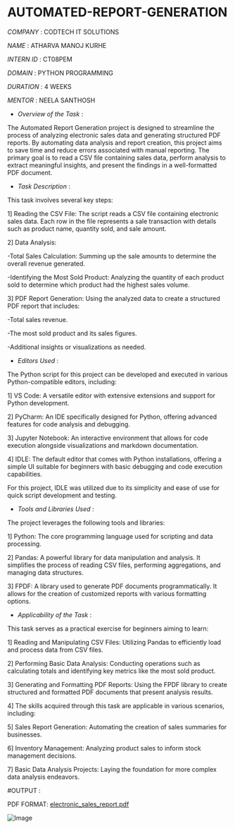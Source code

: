 # AUTOMATED-REPORT-GENERATION

*COMPANY* : CODTECH IT SOLUTIONS

*NAME* : ATHARVA MANOJ KURHE

*INTERN ID* : CT08PEM

*DOMAIN* : PYTHON PROGRAMMING

*DURATION* : 4 WEEKS

*MENTOR* : NEELA SANTHOSH

* *Overview of the Task* :

The Automated Report Generation project is designed to streamline the process of analyzing electronic sales data and generating structured PDF reports. By automating data analysis and report creation, this project aims to save time and reduce errors associated with manual reporting. The primary goal is to read a CSV file containing sales data, perform analysis to extract meaningful insights, and present the findings in a well-formatted PDF document.

* *Task Description* :
  
This task involves several key steps:

1] Reading the CSV File: The script reads a CSV file containing electronic sales data. Each row in the file represents a sale transaction with details such as product name, quantity sold, and sale amount.

2] Data Analysis:

-Total Sales Calculation: Summing up the sale amounts to determine the overall revenue generated.

-Identifying the Most Sold Product: Analyzing the quantity of each product sold to determine which product had the highest sales volume.

3] PDF Report Generation: Using the analyzed data to create a structured PDF report that includes:

-Total sales revenue.

-The most sold product and its sales figures.

-Additional insights or visualizations as needed.

* *Editors Used* :

The Python script for this project can be developed and executed in various Python-compatible editors, including:

1] VS Code: A versatile editor with extensive extensions and support for Python development.

2] PyCharm: An IDE specifically designed for Python, offering advanced features for code analysis and debugging.

3] Jupyter Notebook: An interactive environment that allows for code execution alongside visualizations and markdown documentation.

4] IDLE: The default editor that comes with Python installations, offering a simple UI suitable for beginners with basic debugging and code execution capabilities.

For this project, IDLE was utilized due to its simplicity and ease of use for quick script development and testing.

* *Tools and Libraries Used* :
  
The project leverages the following tools and libraries:

1] Python: The core programming language used for scripting and data processing.

2] Pandas: A powerful library for data manipulation and analysis. It simplifies the process of reading CSV files, performing aggregations, and managing data structures.

3] FPDF: A library used to generate PDF documents programmatically. It allows for the creation of customized reports with various formatting options.

* *Applicability of the Task* :

This task serves as a practical exercise for beginners aiming to learn:

1] Reading and Manipulating CSV Files: Utilizing Pandas to efficiently load and process data from CSV files.

2] Performing Basic Data Analysis: Conducting operations such as calculating totals and identifying key metrics like the most sold product.

3] Generating and Formatting PDF Reports: Using the FPDF library to create structured and formatted PDF documents that present analysis results.

4] The skills acquired through this task are applicable in various scenarios, including:

5] Sales Report Generation: Automating the creation of sales summaries for businesses.

6] Inventory Management: Analyzing product sales to inform stock management decisions.

7] Basic Data Analysis Projects: Laying the foundation for more complex data analysis endeavors.

#OUTPUT :

PDF FORMAT:
[electronic_sales_report.pdf](https://github.com/user-attachments/files/18591402/electronic_sales_report.pdf)



![Image](https://github.com/user-attachments/assets/6c8a6076-b6d7-4650-84dd-465609d34ad7)




